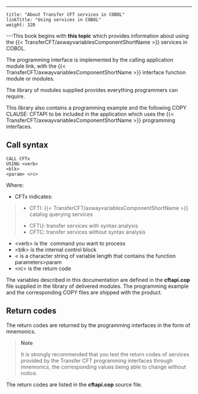 ---
    title: "About Transfer CFT services in COBOL"
    linkTitle: "Using services in COBOL"
    weight: 320
---This book begins with ****this topic****
which provides information about using the {{< TransferCFT/axwayvariablesComponentShortName  >}} services in COBOL.

The programming interface is implemented by the calling application
module link, with the {{< TransferCFT/axwayvariablesComponentShortName  >}} interface function module or modules.

The library of modules supplied provides everything programmers can
require.

This library also contains a programming example and the following COPY
CLAUSE: CFTAPI
to be included in the application which uses the {{< TransferCFT/axwayvariablesComponentShortName  >}} programming
interfaces.

<span id="Call Syntax"></span>

## Call syntax

```
CALL CFTx
USING <verb>
<blk>
<param> <rc>
```

Where:

- CFTx indicates:

> -   CFTI:
>     {{< TransferCFT/axwayvariablesComponentShortName >}} catalog querying services
>
> <!-- -->
>
> -   CFTU:
>     transfer services with syntax analysis
> -   CFTC:
>     transfer services without syntax analysis

- &lt;verb> is the  command
    you want to process
- &lt;blk> is the internal control block
- &lt; is a character string of
    variable length that contains the function parameters>param
- &lt;rc> is the return code

The variables described in this documentation are defined in the ****cftapi.cop**** file supplied in the library
of delivered modules. The programming example and the corresponding COPY
files are shipped with the product.

## Return codes

The return codes are returned by the programming interfaces in the form
of mnemonics.

> **Note**
>
> It is strongly recommended that you test the return codes of services
> provided by the Transfer CFT programming interfaces through mnemonics,
> the corresponding values being able to change without notice.

The return codes are listed in the ****cftapi.cop****
source file.
